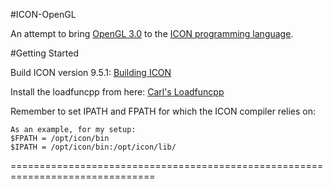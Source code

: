 #ICON-OpenGL 

An attempt to bring [OpenGL 3.0](http://en.wikipedia.org/wiki/OpenGL) to the [ICON programming language](http://www.cs.arizona.edu/icon/docs/ipd266.htm).

#Getting Started

Build ICON version 9.5.1: [Building ICON](http://www.cs.arizona.edu/icon/v951/build.htm)

Install the loadfuncpp from here: [Carl's Loadfuncpp](http://www-users.cs.umn.edu/~carl/loadfuncpp.htm)

Remember to set IPATH and FPATH for which the ICON compiler relies on:

    As an example, for my setup:
    $FPATH = /opt/icon/bin
    $IPATH = /opt/icon/bin:/opt/icon/lib/

===============================================================================

